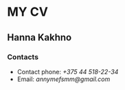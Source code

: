 # MY CV
## Hanna Kakhno
### Contacts
- Contact phone: _+375 44 518-22-34_
- Email: _annymefsmm@gmail.com_
